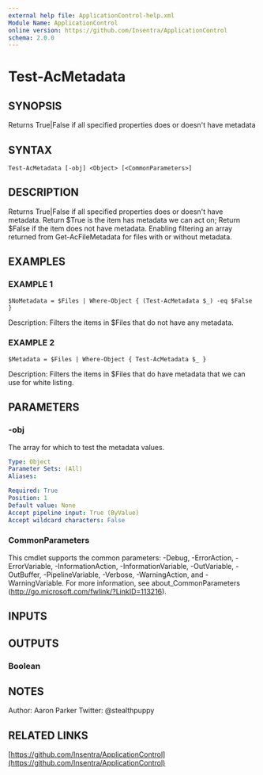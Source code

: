 ```yaml
---
external help file: ApplicationControl-help.xml
Module Name: ApplicationControl
online version: https://github.com/Insentra/ApplicationControl
schema: 2.0.0
---
```


# Test-AcMetadata

## SYNOPSIS
Returns True|False if all specified properties does or doesn't have metadata

## SYNTAX

```
Test-AcMetadata [-obj] <Object> [<CommonParameters>]
```

## DESCRIPTION
Returns True|False if all specified properties does or doesn't have metadata. Return $True is the item has metadata we can act on; Return $False if the item does not have metadata. Enabling filtering an array returned from Get-AcFileMetadata for files with or without metadata.

## EXAMPLES

### EXAMPLE 1
```
$NoMetadata = $Files | Where-Object { (Test-AcMetadata $_) -eq $False }
```

Description:
Filters the items in $Files that do not have any metadata.

### EXAMPLE 2
```
$Metadata = $Files | Where-Object { Test-AcMetadata $_ }
```

Description:
Filters the items in $Files that do have metadata that we can use for white listing.

## PARAMETERS

### -obj
The array for which to test the metadata values.

```yaml
Type: Object
Parameter Sets: (All)
Aliases:

Required: True
Position: 1
Default value: None
Accept pipeline input: True (ByValue)
Accept wildcard characters: False
```

### CommonParameters
This cmdlet supports the common parameters: -Debug, -ErrorAction, -ErrorVariable, -InformationAction, -InformationVariable, -OutVariable, -OutBuffer, -PipelineVariable, -Verbose, -WarningAction, and -WarningVariable.
For more information, see about_CommonParameters (http://go.microsoft.com/fwlink/?LinkID=113216).

## INPUTS

## OUTPUTS

### Boolean

## NOTES
Author: Aaron Parker
Twitter: @stealthpuppy

## RELATED LINKS

[https://github.com/Insentra/ApplicationControl](https://github.com/Insentra/ApplicationControl)